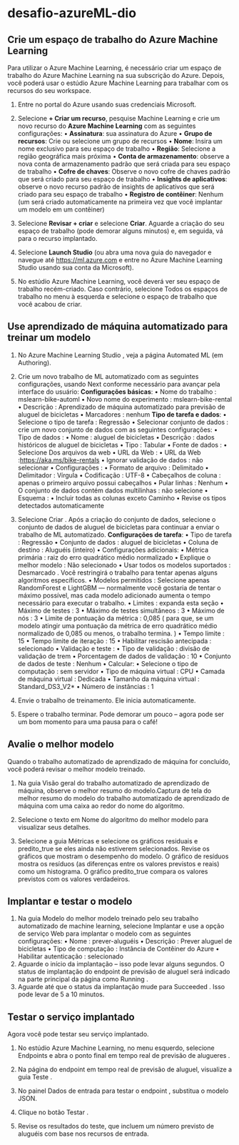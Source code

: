 # desafio-azureML-dio

## Crie um espaço de trabalho do Azure Machine Learning
  Para utilizar o Azure Machine Learning, é necessário criar um espaço de trabalho do Azure Machine Learning na sua subscrição do Azure. Depois, você poderá usar o estúdio Azure Machine Learning para trabalhar com os recursos do seu workspace.

  1. Entre no portal do Azure usando suas credenciais Microsoft.
  
  2. Selecione **+ Criar um recurso**, pesquise Machine Learning e crie um novo recurso do **Azure Machine Learning** com as seguintes configurações:
    • **Assinatura**: sua assinatura do Azure
    • **Grupo de recursos**: Crie ou selecione um grupo de recursos
    • **Nome**: Insira um nome exclusivo para seu espaço de trabalho
    • **Região**: Selecione a região geográfica mais próxima
    • **Conta de armazenamento**: observe a nova conta de armazenamento padrão que será criada para seu espaço de trabalho
    • **Cofre de chaves**: Observe o novo cofre de chaves padrão que será criado para seu espaço de trabalho
    • **Insights de aplicativos**: observe o novo recurso padrão de insights de aplicativos que será criado para seu espaço de trabalho
    • **Registro de contêiner**: Nenhum (um será criado automaticamente na primeira vez que você implantar um modelo em um contêiner)
  
  3. Selecione **Revisar + criar** e selecione **Criar**. Aguarde a criação do seu espaço de trabalho (pode demorar alguns minutos) e, em seguida, vá para o recurso implantado.

  4. Selecione **Launch Studio** (ou abra uma nova guia do navegador e navegue até https://ml.azure.com e entre no Azure Machine Learning Studio usando sua conta da Microsoft).

  5. No estúdio Azure Machine Learning, você deverá ver seu espaço de trabalho recém-criado. Caso contrário, selecione Todos os espaços de trabalho no menu à esquerda e selecione o espaço de trabalho que você acabou de criar.


## Use aprendizado de máquina automatizado para treinar um modelo

  1. No Azure Machine Learning Studio , veja a página Automated ML (em Authoring).

  2. Crie um novo trabalho de ML automatizado com as seguintes configurações, usando Next conforme necessário para avançar pela interface do usuário:
     **Configurações básicas**:
        • Nome do trabalho : mslearn-bike-automl
        • Novo nome do experimento : mslearn-bike-rental
        • Descrição : Aprendizado de máquina automatizado para previsão de aluguel de bicicletas
        • Marcadores : nenhum
    **Tipo de tarefa e dados**:
        • Selecione o tipo de tarefa : Regressão
        • Selecionar conjunto de dados : crie um novo conjunto de dados com as seguintes configurações:
          • Tipo de dados :
          • Nome : aluguel de bicicletas
          • Descrição : dados históricos de aluguel de bicicletas
          • Tipo : Tabular
        • Fonte de dados :
          • Selecione Dos arquivos da web
        • URL da Web :
          • URL da Web :https://aka.ms/bike-rentals
          • Ignorar validação de dados : não selecionar
        • Configurações :
          • Formato de arquivo : Delimitado
          • Delimitador : Vírgula
          • Codificação : UTF-8
          • Cabeçalhos de coluna : apenas o primeiro arquivo possui cabeçalhos
          • Pular linhas : Nenhum
          • O conjunto de dados contém dados multilinhas : não selecione
        • Esquema :
          • Incluir todas as colunas exceto Caminho
          • Revise os tipos detectados automaticamente
  3. Selecione Criar . Após a criação do conjunto de dados, selecione o conjunto de dados de aluguel de bicicletas para continuar a enviar o trabalho de ML automatizado.
     **Configurações de tarefa**:
        • Tipo de tarefa : Regressão
        • Conjunto de dados : aluguel de bicicletas
        • Coluna de destino : Aluguéis (inteiro)
        • Configurações adicionais:
          • Métrica primária : raiz do erro quadrático médio normalizado
          • Explique o melhor modelo : Não selecionado
          • Usar todos os modelos suportados : Desmarcado . Você restringirá o trabalho para tentar apenas alguns algoritmos específicos.
          • Modelos permitidos : Selecione apenas RandomForest e LightGBM — normalmente você gostaria de tentar o máximo possível, mas cada modelo adicionado aumenta o tempo necessário para executar o trabalho.
        • Limites : expanda esta seção
          • Máximo de testes : 3
          • Máximo de testes simultâneos : 3
          • Máximo de nós : 3
          • Limite de pontuação da métrica : 0,085 ( para que, se um modelo atingir uma pontuação da métrica de erro quadrático médio normalizado de 0,085 ou menos, o trabalho termina. )
          • Tempo limite : 15
          • Tempo limite de iteração : 15
          • Habilitar rescisão antecipada : selecionado
        • Validação e teste :
          • Tipo de validação : divisão de validação de trem
          • Porcentagem de dados de validação : 10
          • Conjunto de dados de teste : Nenhum
        • Calcular: 
          • Selecione o tipo de computação : sem servidor
          • Tipo de máquina virtual : CPU
          • Camada de máquina virtual : Dedicada
          • Tamanho da máquina virtual : Standard_DS3_V2*
          • Número de instâncias : 1

  4. Envie o trabalho de treinamento. Ele inicia automaticamente.

  5. Espere o trabalho terminar. Pode demorar um pouco – agora pode ser um bom momento para uma pausa para o café!


## Avalie o melhor modelo
  Quando o trabalho automatizado de aprendizado de máquina for concluído, você poderá revisar o melhor modelo treinado.

  1. Na guia Visão geral do trabalho automatizado de aprendizado de máquina, observe o melhor resumo do modelo.Captura de tela do melhor resumo do modelo do trabalho automatizado de aprendizado de máquina com uma caixa ao redor do nome do algoritmo.

  2. Selecione o texto em Nome do algoritmo do melhor modelo para visualizar seus detalhes.

  3. Selecione a guia Métricas e selecione os gráficos residuais e predito_true se eles ainda não estiverem selecionados.
     Revise os gráficos que mostram o desempenho do modelo. O gráfico de resíduos mostra os resíduos (as diferenças entre os valores previstos e reais) como um histograma. O gráfico predito_true compara os valores previstos com os valores verdadeiros.


## Implantar e testar o modelo
  1. Na guia Modelo do melhor modelo treinado pelo seu trabalho automatizado de machine learning, selecione Implantar e use a opção de serviço Web para implantar o modelo com as seguintes configurações:
        • Nome : prever-aluguéis
        • Descrição : Prever aluguel de bicicletas
        • Tipo de computação : Instância de Contêiner do Azure
        • Habilitar autenticação : selecionado
  2. Aguarde o início da implantação – isso pode levar alguns segundos. O status de implantação do endpoint de previsão de aluguel será indicado na parte principal da página como Running .
  3. Aguarde até que o status da implantação mude para Succeeded . Isso pode levar de 5 a 10 minutos.


## Testar o serviço implantado
  Agora você pode testar seu serviço implantado.

  1. No estúdio Azure Machine Learning, no menu esquerdo, selecione Endpoints e abra o ponto final em tempo real de previsão de alugueres .

  2. Na página do endpoint em tempo real de previsão de aluguel, visualize a guia Teste .

  3. No painel Dados de entrada para testar o endpoint , substitua o modelo JSON.

  4. Clique no botão Testar .

  5. Revise os resultados do teste, que incluem um número previsto de aluguéis com base nos recursos de entrada.

